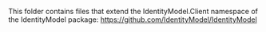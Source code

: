 This folder contains files that extend the IdentityModel.Client namespace of the IdentityModel package: https://github.com/IdentityModel/IdentityModel

